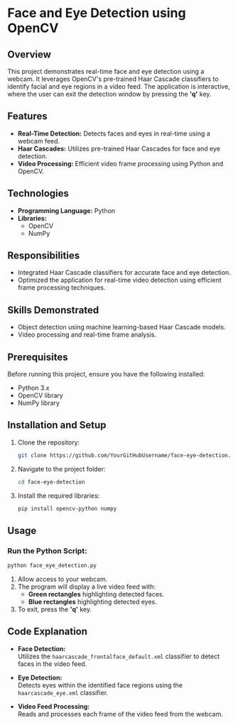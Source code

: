 # Face and Eye Detection using OpenCV  

## Overview  
This project demonstrates real-time face and eye detection using a webcam. It leverages OpenCV's pre-trained Haar Cascade classifiers to identify facial and eye regions in a video feed. The application is interactive, where the user can exit the detection window by pressing the **'q'** key.  

## Features  
- **Real-Time Detection:** Detects faces and eyes in real-time using a webcam feed.  
- **Haar Cascades:** Utilizes pre-trained Haar Cascades for face and eye detection.  
- **Video Processing:** Efficient video frame processing using Python and OpenCV.  

## Technologies  
- **Programming Language:** Python  
- **Libraries:**  
  - OpenCV  
  - NumPy  

## Responsibilities  
- Integrated Haar Cascade classifiers for accurate face and eye detection.  
- Optimized the application for real-time video detection using efficient frame processing techniques.  

## Skills Demonstrated  
- Object detection using machine learning-based Haar Cascade models.  
- Video processing and real-time frame analysis.  

## Prerequisites  
Before running this project, ensure you have the following installed:  
- Python 3.x  
- OpenCV library  
- NumPy library  

## Installation and Setup  
1. Clone the repository:  
   ```bash  
   git clone https://github.com/YourGitHubUsername/face-eye-detection.git  
    ```
2. Navigate to the project folder:  
   ```bash  
   cd face-eye-detection    
    ```
3. Install the required libraries:  
   ```bash  
   pip install opencv-python numpy    
    ```

## Usage  
### Run the Python Script:  
  ```bash
  python face_eye_detection.py
  ``` 
1. Allow access to your webcam.  
2. The program will display a live video feed with:  
   - **Green rectangles** highlighting detected faces.  
   - **Blue rectangles** highlighting detected eyes.  
3. To exit, press the **'q'** key.  

## Code Explanation  
- **Face Detection:**  
  Utilizes the `haarcascade_frontalface_default.xml` classifier to detect faces in the video feed.  

- **Eye Detection:**  
  Detects eyes within the identified face regions using the `haarcascade_eye.xml` classifier.  

- **Video Feed Processing:**  
  Reads and processes each frame of the video feed from the webcam.  




